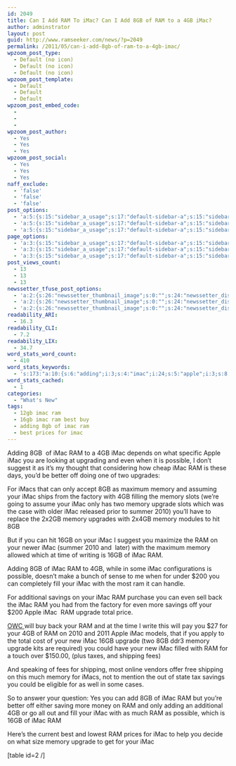 ```yaml
---
id: 2049
title: Can I Add RAM To iMac? Can I Add 8GB of RAM to a 4GB iMac?
author: adminstrator
layout: post
guid: http://www.ramseeker.com/news/?p=2049
permalink: /2011/05/can-i-add-8gb-of-ram-to-a-4gb-imac/
wpzoom_post_type:
  - Default (no icon)
  - Default (no icon)
  - Default (no icon)
wpzoom_post_template:
  - Default
  - Default
  - Default
wpzoom_post_embed_code:
  - 
  - 
  - 
wpzoom_post_author:
  - Yes
  - Yes
  - Yes
wpzoom_post_social:
  - Yes
  - Yes
  - Yes
naff_exclude:
  - 'false'
  - 'false'
  - 'false'
post_options:
  - 'a:5:{s:15:"sidebar_a_usage";s:17:"default-sidebar-a";s:15:"sidebar_b_usage";s:17:"default-sidebar-b";s:9:"hwa_usage";s:17:"default-headerbar";s:8:"ad_above";s:0:"";s:8:"ad_below";s:0:"";}'
  - 'a:5:{s:15:"sidebar_a_usage";s:17:"default-sidebar-a";s:15:"sidebar_b_usage";s:17:"default-sidebar-b";s:9:"hwa_usage";s:17:"default-headerbar";s:8:"ad_above";s:0:"";s:8:"ad_below";s:0:"";}'
  - 'a:5:{s:15:"sidebar_a_usage";s:17:"default-sidebar-a";s:15:"sidebar_b_usage";s:17:"default-sidebar-b";s:9:"hwa_usage";s:17:"default-headerbar";s:8:"ad_above";s:0:"";s:8:"ad_below";s:0:"";}'
page_options:
  - 'a:3:{s:15:"sidebar_a_usage";s:17:"default-sidebar-a";s:15:"sidebar_b_usage";s:17:"default-sidebar-b";s:9:"hwa_usage";s:17:"default-headerbar";}'
  - 'a:3:{s:15:"sidebar_a_usage";s:17:"default-sidebar-a";s:15:"sidebar_b_usage";s:17:"default-sidebar-b";s:9:"hwa_usage";s:17:"default-headerbar";}'
  - 'a:3:{s:15:"sidebar_a_usage";s:17:"default-sidebar-a";s:15:"sidebar_b_usage";s:17:"default-sidebar-b";s:9:"hwa_usage";s:17:"default-headerbar";}'
post_views_count:
  - 13
  - 13
  - 13
newssetter_tfuse_post_options:
  - 'a:2:{s:26:"newssetter_thumbnail_image";s:0:"";s:24:"newssetter_disable_image";s:4:"true";}'
  - 'a:2:{s:26:"newssetter_thumbnail_image";s:0:"";s:24:"newssetter_disable_image";s:4:"true";}'
  - 'a:2:{s:26:"newssetter_thumbnail_image";s:0:"";s:24:"newssetter_disable_image";s:4:"true";}'
readability_ARI:
  - 16.3
readability_CLI:
  - 7.2
readability_LIX:
  - 34.7
word_stats_word_count:
  - 410
word_stats_keywords:
  - 's:173:"a:10:{s:6:"adding";i:3;s:4:"imac";i:24;s:5:"apple";i:3;s:8:"possible";i:3;s:6:"memory";i:9;s:7:"upgrade";i:5;i:2010;i:3;s:4:"16gb";i:4;s:7:"savings";i:3;s:8:"shipping";i:3;}";'
word_stats_cached:
  - 1
categories:
  - "What's New"
tags:
  - 12gb imac ram
  - 16gb imac ram best buy
  - adding 8gb of imac ram
  - best prices for imac
---
```

<div style="float: right; margin-right: 5px;">
</div>

<div style="float: right; margin-right: 5px;">
</div>

<div style="float: right; margin-right: 5px;">
</div>

Adding 8GB  of iMac RAM to a 4GB iMac depends on what specific Apple iMac you are looking at upgrading and even when it is possible, I don&#8217;t suggest it as it&#8217;s my thought that considering how cheap iMac RAM is these days, you&#8217;d be better off doing one of two upgrades:

For iMacs that can only accept 8GB as maximum memory and assuming your iMac ships from the factory with 4GB filling the memory slots (we&#8217;re going to assume your iMac only has two memory upgrade slots which was the case with older iMac released prior to summer 2010) you&#8217;ll have to replace the 2x2GB memory upgrades with 2x4GB memory modules to hit 8GB

But if you can hit 16GB on your iMac I suggest you maximize the RAM on your newer iMac (summer 2010 and  later) with the maximum memory allowed which at time of writing is 16GB of iMac RAM.

Adding 8GB of iMac RAM to 4GB, while in some iMac configurations is possible, doesn&#8217;t make a bunch of sense to me when for under $200 you can completely fill your iMac with the most ram it can handle.

For additional savings on your iMac RAM purchase you can even sell back the iMac RAM you had from the factory for even more savings off your $200 Apple iMac  RAM upgrade total price.

[OWC ][1]will buy back your RAM and at the time I write this will pay you $27 for your 4GB of RAM on 2010 and 2011 Apple iMac models, that if you apply to the total cost of your new iMac 16GB upgrade (two 8GB ddr3 memory upgrade kits are required) you could have your new iMac filled with RAM for a touch over $150.00, (plus taxes, and shipping fees)

And speaking of fees for shipping, most online vendors offer free shipping on this much memory for iMacs, not to mention the out of state tax savings you could be eligible for as well in some cases.

So to answer your question: Yes you can add 8GB of iMac RAM but you&#8217;re better off either saving more money on RAM and only adding an additional 4GB or go all out and fill your iMac with as much RAM as possible, which is 16GB of iMac RAM

Here&#8217;s the current best and lowest RAM prices for iMac to help you decide on what size memory upgrade to get for your iMac

[table id=2 /]

&nbsp;

 [1]: http://www.ramseeker.com/OWC